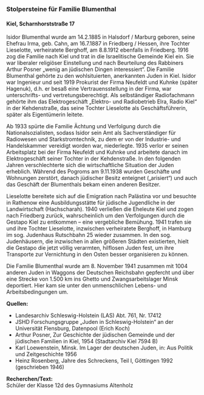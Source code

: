 ### Stolpersteine für Familie Blumenthal
#### Kiel, Scharnhorststraße 17

Isidor Blumenthal wurde am 14.2.1885 in Halsdorf / Marburg geboren, seine Ehefrau Irma, geb. Cahn, am 16.7.1887 in Friedberg / Hessen, ihre Tochter Lieselotte, verheiratete Berghoff, am 8.8.1912 ebenfalls in Friedberg. 1916 zog die Familie nach Kiel und trat in die Israelitische Gemeinde Kiel ein. Sie war liberaler religiöser Einstellung und nach Beurteilung des Rabbiners Arthur Posner „wenig an jüdischen Dingen interessiert“. Die Familie Blumenthal gehörte zu den wohlsituierten, anerkannten Juden in Kiel. Isidor war Ingenieur und seit 1919 Prokurist der Firma Neufeldt und Kuhnke (später Hagenuk), d.h. er besaß eine Vertrauensstellung in der Firma, war unterschrifts- und vertretungsberechtigt. Als selbständiger Radiofachmann gehörte ihm das Elektrogeschäft „Elektro- und Radiobetrieb Elra, Radio Kiel“ in der Kehdenstraße, das seine Tochter Lieselotte als Geschäftsführerin, später als Eigentümerin leitete.

Ab 1933 spürte die Familie Ächtung und Verfolgung durch die Nationalsozialisten, sodass Isidor sein Amt als Sachverständiger für Radiowesen und Starkstromtechnik, zu dem er von der Industrie- und Handelskammer vereidigt worden war, niederlegte. 1935 verlor er seinen Arbeitsplatz bei
der Firma Neufeldt und Kuhnke und arbeitete danach im Elektrogeschäft seiner Tochter in der Kehdenstraße. In den folgenden Jahren verschlechterte sich die wirtschaftliche Situation der Juden erheblich. Während des Pogroms am 9.11.1938 wurden Geschäfte und Wohnungen zerstört, danach jüdischer Besitz enteignet („arisiert“) und auch das Geschäft der Blumenthals bekam einen anderen Besitzer.

Lieselotte bereitete sich auf die Emigration nach Palästina vor und besuchte in Rathenow eine Ausbildungsstätte für jüdische Jugendliche in der Landwirtschaft (Hachscharah). 1940 verließen die Eheleute Kiel und zogen nach Friedberg zurück, wahrscheinlich um den Verfolgungen durch die Gestapo Kiel zu entkommen – eine vergebliche Bemühung. 1941 trafen sie und ihre Tochter Lieselotte, inzwischen verheiratete Berghoff, in Hamburg im sog. Judenhaus Rutschbahn 25 wieder zusammen. In den sog. Judenhäusern, die inzwischen in allen größeren Städten existierten, hielt die Gestapo die jetzt völlig verarmten, hilflosen Juden
fest, um ihre Transporte zur Vernichtung in den Osten besser organisieren zu können.

Die Familie Blumenthal wurde am 8. November 1941 zusammen mit 1004 anderen Juden in Waggons der Deutschen Reichsbahn gepfercht und über eine Strecke von 1.500 km ins Ghetto und Zwangsarbeitslager Minsk deportiert. Hier kam sie unter den unmenschlichen Lebens- und Arbeitsbedingungen um.

**Quellen:**
- Landesarchiv Schleswig-Holstein (LAS) Abt. 761, Nr. 17412
- JSHD Forschungsgruppe „Juden in Schleswig-Holstein“ an der Universität Flensburg, Datenpool (Erich Koch)
- Arthur Posner, Zur Geschichte der jüdischen Gemeinde und der jüdischen Familien in Kiel, 1954 (Stadtarchiv Kiel 7594 B)
- Karl Loewenstein, Minsk. Im Lager der deutschen Juden, in: Aus Politik und Zeitgeschichte 1956
- Heinz Rosenberg, Jahre des Schreckens, Teil I, Göttingen 1992 (geschrieben 1946)

**Recherchen/Text:**  
Schüler der Klasse 12d des Gymnasiums Altenholz